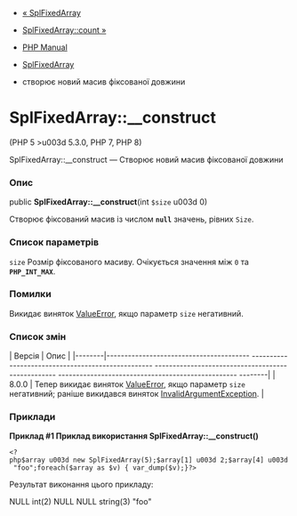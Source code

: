 - [« SplFixedArray](class.splfixedarray.md)
- [SplFixedArray::count »](splfixedarray.count.md)

- [PHP Manual](index.md)
- [SplFixedArray](class.splfixedarray.md)
- створює новий масив фіксованої довжини

# SplFixedArray::\_\_construct

(PHP 5 \>u003d 5.3.0, PHP 7, PHP 8)

SplFixedArray::\_\_construct — Створює новий масив фіксованої довжини

### Опис

public **SplFixedArray::\_\_construct**(int `$size` u003d 0)

Створює фіксований масив із числом **`null`** значень, рівних
`Size`.

### Список параметрів

`size`
Розмір фіксованого масиву. Очікується значення між `0` та
**`PHP_INT_MAX`**.

### Помилки

Викидає виняток [ValueError](class.valueerror.md), якщо
параметр `size` негативний.

### Список змін

| Версія | Опис |
|--------|---------------------------------------- -------------------------------------------------- -------------------------------------------------- -------------------------------------------------- --------|
| 8.0.0 | Тепер викидає виняток [ValueError](class.valueerror.md), якщо параметр `size` негативний; раніше викидався виняток [InvalidArgumentException](class.invalidargumentexception.md). |

### Приклади

**Приклад #1 Приклад використання **SplFixedArray::\_\_construct()****

` <?php$array u003d new SplFixedArray(5);$array[1] u003d 2;$array[4] u003d "foo";foreach($array as $v) { var_dump($v);}?> `

Результат виконання цього прикладу:

NULL
int(2)
NULL
NULL
string(3) "foo"
